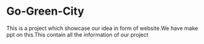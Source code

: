 # Go-Green-City
This is a project which showcase our idea in form of website.We have make ppt on this.This contain all the information of our project
